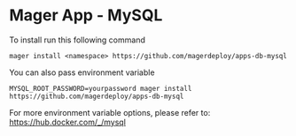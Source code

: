 Mager App - MySQL
===

To install run this following command

```shell
mager install <namespace> https://github.com/magerdeploy/apps-db-mysql
```

You can also pass environment variable

```shell
MYSQL_ROOT_PASSWORD=yourpassword mager install https://github.com/magerdeploy/apps-db-mysql
```

For more environment variable options, please refer to: https://hub.docker.com/_/mysql
